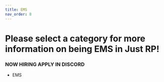 ```yaml
---
title: EMS
nav_order: 8
---
```


# Please select a category for more information on being EMS in Just RP!

### NOW HIRING APPLY IN DISCORD
- EMS
